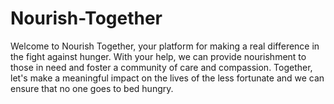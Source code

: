 # Nourish-Together
Welcome to Nourish Together, your platform for making a real difference in the fight against hunger. With your help, we can provide nourishment to those in need and foster a community of care and compassion. Together, let's make a meaningful impact on the lives of the less fortunate and we can ensure that no one goes to bed hungry.
